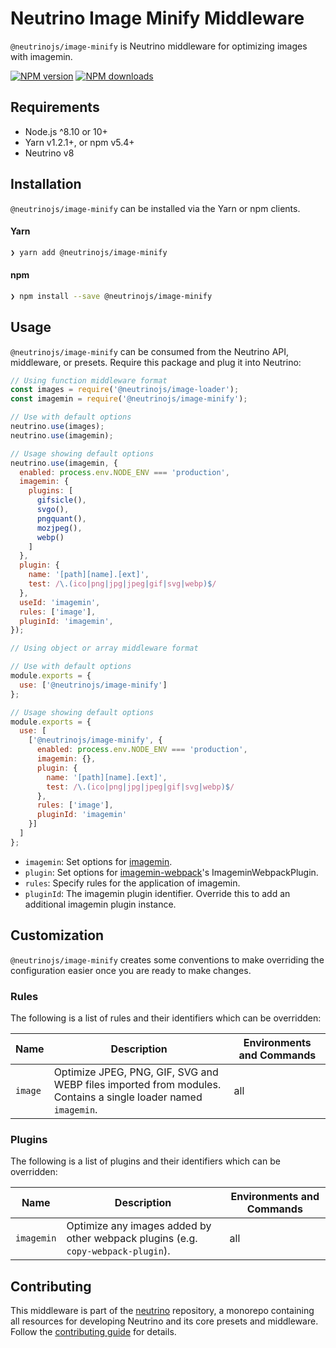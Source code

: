 # Neutrino Image Minify Middleware

`@neutrinojs/image-minify` is Neutrino middleware for optimizing images with imagemin.

[![NPM version][npm-image]][npm-url]
[![NPM downloads][npm-downloads]][npm-url]

## Requirements

- Node.js ^8.10 or 10+
- Yarn v1.2.1+, or npm v5.4+
- Neutrino v8

## Installation

`@neutrinojs/image-minify` can be installed via the Yarn or npm clients.

#### Yarn

```bash
❯ yarn add @neutrinojs/image-minify
```

#### npm

```bash
❯ npm install --save @neutrinojs/image-minify
```

## Usage

`@neutrinojs/image-minify` can be consumed from the Neutrino API, middleware, or presets. Require this package
and plug it into Neutrino:

```js
// Using function middleware format
const images = require('@neutrinojs/image-loader');
const imagemin = require('@neutrinojs/image-minify');

// Use with default options
neutrino.use(images);
neutrino.use(imagemin);

// Usage showing default options
neutrino.use(imagemin, {
  enabled: process.env.NODE_ENV === 'production',
  imagemin: {
    plugins: [
      gifsicle(),
      svgo(),
      pngquant(),
      mozjpeg(),
      webp()
    ]
  },
  plugin: {
    name: '[path][name].[ext]',
    test: /\.(ico|png|jpg|jpeg|gif|svg|webp)$/
  },
  useId: 'imagemin',
  rules: ['image'],
  pluginId: 'imagemin',
});
```

```js
// Using object or array middleware format

// Use with default options
module.exports = {
  use: ['@neutrinojs/image-minify']
};

// Usage showing default options
module.exports = {
  use: [
    ['@neutrinojs/image-minify', {
      enabled: process.env.NODE_ENV === 'production',
      imagemin: {},
      plugin: {
        name: '[path][name].[ext]',
        test: /\.(ico|png|jpg|jpeg|gif|svg|webp)$/
      },
      rules: ['image'],
      pluginId: 'imagemin'
    }]
  ]
};
```

- `imagemin`: Set options for [imagemin](https://github.com/imagemin/imagemin#options).
- `plugin`: Set options for [imagemin-webpack](https://github.com/itgalaxy/imagemin-webpack#standalone-plugin)'s ImageminWebpackPlugin.
- `rules`: Specify rules for the application of imagemin.
- `pluginId`: The imagemin plugin identifier. Override this to add an additional imagemin plugin instance.

## Customization

`@neutrinojs/image-minify` creates some conventions to make overriding the configuration easier once you are
ready to make changes.

### Rules

The following is a list of rules and their identifiers which can be overridden:

| Name | Description | Environments and Commands |
| --- | --- | --- |
| `image` | Optimize JPEG, PNG, GIF, SVG and WEBP files imported from modules. Contains a single loader named `imagemin`. | all |

### Plugins

The following is a list of plugins and their identifiers which can be overridden:

| Name | Description | Environments and Commands |
| --- | --- | --- |
| `imagemin` | Optimize any images added by other webpack plugins (e.g. `copy-webpack-plugin`). | all |

## Contributing

This middleware is part of the [neutrino](https://github.com/neutrinojs/neutrino) repository, a monorepo
containing all resources for developing Neutrino and its core presets and middleware. Follow the
[contributing guide](https://neutrinojs.org/contributing/) for details.

[npm-image]: https://img.shields.io/npm/v/@neutrinojs/image-minify.svg
[npm-downloads]: https://img.shields.io/npm/dt/@neutrinojs/image-minify.svg
[npm-url]: https://www.npmjs.com/package/@neutrinojs/image-minify
